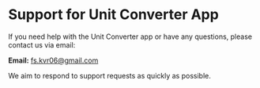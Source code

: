 # Support for Unit Converter App

If you need help with the Unit Converter app or have any questions, please contact us via email:

**Email:** fs.kvr06@gmail.com

We aim to respond to support requests as quickly as possible. 